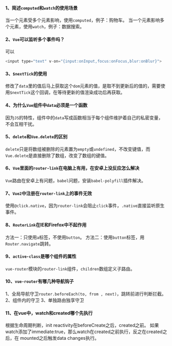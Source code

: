 <!--
 * @Author: your name
 * @Date: 2021-01-04 19:21:44
 * @LastEditTime: 2021-04-09 16:15:06
 * @LastEditors: Please set LastEditors
 * @Description: In User Settings Edit
 * @FilePath: \plan-A\Vue\Vue&QA.md
-->
#### 1、简述`computed`和`watch`的使用场景
当一个元素受多个元素影响，使用`computed`，例子：购物车。
当一个元素影响多个元素，使用`watch`，例子：数据搜索。
#### 2、`Vue`可以监听多个事件吗？
可以
```JavaScript
<input type="text" v-on="{input:onInput,focus:onFocus,blur:onBlur}">
```
#### 3、`$nextTick`的使用
修改了`data`里的值后马上获取这个`dom`元素的值，是取不到更新后的值的，需要使用`$nextTick`这个回调，在等待更新的值渲染成功后再获取。
#### 4、为什么`Vue`组件中`data`必须是一个函数
因为`JS`的特性，组件中的`data`写成函数相当于每个组件维护着自己的私密变量，不会互相干扰。
#### 5、`delete`和`Vue.delete`的区别
`delete`只是将数组被删除的元素置为`empty`或`undefined`，不改变键值，而`Vue.delete`是直接删除了数组，改变了数组的键值。
#### 6、`Vue`里面的`router-link`在电脑上有用，在安卓上没反应怎么解决
`Vue`路由在安卓上有问题，`babel`问题，安装`babel-polyfill`插件解决。
#### 7、`Vue2`中注册在`router-link`上的事件无效
使用`@click.native`，因为`router-link`会阻止`click`事件，`.native`直接监听原生事件。
#### 8、`RouterLink`在IE和Firefox中不起作用
方法一：只使用`a`标签，不使用`button`。
方法二：使用`button`标签，用`Router.navigate`跳转。
#### 9、`active-class`是哪个组件的属性
`vue-router`模块的`router-link`组件，`children`数组定义子路由。
#### 10、`vue-router`有哪几种导航钩子
1、全局导航守卫`router.beforeEach(to, from , next)`，跳转前进行判断拦截。
2、组件内的守卫
3、单独路由独享守卫

#### 11、在vue中，watch和created哪个先执行
根据生命周期判断，init reactivity在beforeCreate之后，created之前。
如果watch添加了immediate:true，那么watch在created之前执行，反之在created之后，在
mounted之后触发data changes执行。